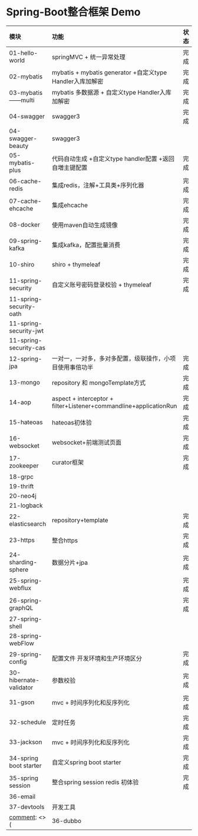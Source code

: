 # Spring-Boot整合框架 Demo

| 模块 | 功能     |状态|
|:--------| :-------------|:-----:|
| 01-hello-world | springMVC + 统一异常处理|完成 |
| 02-mybatis| mybatis + mybatis generator +自定义type Handler入库加解密 |完成|
| 03-mybatis——multi| mybatis 多数据源 + 自定义type Handler入库加解密 |完成|
| 04-swagger| swagger3 |完成|
| 04-swagger-beauty| swagger3 ||
| 05-mybatis-plus|  代码自动生成 +自定义type handler配置 +返回自増主键配置 |完成|
| 06-cache-redis| 集成redis，注解+工具类+序列化器 |完成|
| 07-cache-ehcache |集成ehcache|完成|
| 08-docker |使用maven自动生成镜像|完成|
| 09-spring-kafka|集成kafka，配置批量消费|完成|
| 10-shiro|shiro + thymeleaf|完成|
| 11-spring-security|自定义账号密码登录校验 + thymeleaf|完成|
| 11-spring-security-oath|||
| 11-spring-security-jwt|||
| 11-spring-security-cas|||
| 12-spring-jpa|一对一，一对多，多对多配置，级联操作，小项目使用事倍功半|完成|
| 13-mongo|repository 和 mongoTemplate方式|完成|
| 14-aop|aspect + interceptor + filter+Listener+commandline+applicationRun|完成|
| 15-hateoas|hateoas初体验|完成|
| 16-websocket|websocket+前端测试页面|完成|
| 17-zookeeper|curator框架|完成|
| 18-grpc|||
| 19-thrift|||
| 20-neo4j|||
| 21-logback|||
| 22-elasticsearch|repository+template|完成|
| 23-https|整合https|完成|
| 24-sharding-sphere|数据分片+jpa|完成|
| 25-spring-webflux||完成|
| 26-spring-graphQL||完成|
| 27-spring-shell|||
| 28-spring-webFlow|||
| 29-spring-config|配置文件 开发环境和生产环境区分|完成|
| 30-hibernate-validator|参数校验|完成|
| 31-gson|mvc + 时间序列化和反序列化|完成|
| 32-schedule|定时任务|完成|
| 33-jackson|mvc + 时间序列化和反序列化 | 完成|
| 34-spring boot starter| 自定义spring boot starter| 完成|
| 35-spring session| 整合spring session redis 初体验| 完成|
| 36-email|||
| 37-devtools|开发工具| |
[comment]: <> (| 36-dubbo|||)

[comment]: <> (| 37-netflix|||)

[comment]: <> (| 37-alibaba|||)

[comment]: <> (| 38-xxl-job|||)
